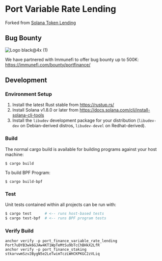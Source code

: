 # Port Variable Rate Lending

Forked from [Solana Token Lending](https://github.com/solana-labs/solana-program-library/)

## Bug Bounty

![Logo black@4x (1)](https://user-images.githubusercontent.com/9982417/149652968-819cbc9e-06b7-41fe-b0d3-aa016843b570.png)

We have partnered with Immunefi to offer bug bounty up to 500K:
https://immunefi.com/bounty/portfinance/

## Development

### Environment Setup

1. Install the latest Rust stable from https://rustup.rs/
2. Install Solana v1.8.0 or later from https://docs.solana.com/cli/install-solana-cli-tools
3. Install the `libudev` development package for your distribution (`libudev-dev` on Debian-derived distros, `libudev-devel` on Redhat-derived).

### Build

The normal cargo build is available for building programs against your host machine:
```
$ cargo build
```

To build BPF Program:
```
$ cargo build-bpf
```

### Test

Unit tests contained within all projects can be run with:
```bash
$ cargo test      # <-- runs host-based tests
$ cargo test-bpf  # <-- runs BPF program tests
```


### Verify Build
```
anchor verify -p port_finance_variable_rate_lending Port7uDYB3wk6GJAw4KT1WpTeMtSu9bTcChBHkX2LfR
anchor verify -p port_finance_staking stkarvwmSzv2BygN5e2LeTwimTczLWHCKPKGC2zVLiq
```



